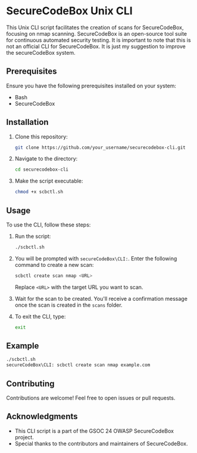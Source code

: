 # SecureCodeBox Unix CLI

This Unix CLI script facilitates the creation of scans for SecureCodeBox, focusing on nmap scanning. SecureCodeBox is an open-source tool suite for continuous automated security testing.
It is important to note that this is not an official CLI for SecureCodeBox. It is just my suggestion to improve the secureCodeBox system.

## Prerequisites

Ensure you have the following prerequisites installed on your system:

- Bash
- SecureCodeBox

## Installation

1. Clone this repository:

    ```bash
    git clone https://github.com/your_username/securecodebox-cli.git
    ```

2. Navigate to the directory:

    ```bash
    cd securecodebox-cli
    ```

3. Make the script executable:

    ```bash
    chmod +x scbctl.sh
    ```

## Usage

To use the CLI, follow these steps:

1. Run the script:

    ```bash
    ./scbctl.sh
    ```

2. You will be prompted with `secureCodeBox\CLI:`. Enter the following command to create a new scan:

    ```bash
    scbctl create scan nmap <URL>
    ```

    Replace `<URL>` with the target URL you want to scan.

3. Wait for the scan to be created. You'll receive a confirmation message once the scan is created in the `scans` folder.

4. To exit the CLI, type:

    ```bash
    exit
    ```

## Example

```bash
./scbctl.sh
secureCodeBox\CLI: scbctl create scan nmap example.com
```

## Contributing

Contributions are welcome! Feel free to open issues or pull requests.

## Acknowledgments

- This CLI script is a part of the GSOC 24 OWASP SecureCodeBox project.
- Special thanks to the contributors and maintainers of SecureCodeBox.
